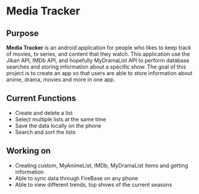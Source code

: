 # Media Tracker
## Purpose


**Media Tracker** is an android application for people who likes to keep track of movies, tv series, and content that
they watch. This application use the Jikan API, IMDb API, and hopefully MyDramaList API to perform database searches
and storing information about a specific show. The goal of this project is to create an app so that users are able to
store information about anime, drama, movies and more in one app.

## Current Functions

- Create and delete a list
- Select multiple lists at the same time
- Save the data locally on the phone
- Search and sort the lists

## Working on
- Creating custom, MyAnimeList, IMDb, MyDramaList items and getting information
- Able to sync data through FireBase on any phone
- Able to view different trends, top shows of the current seasons


